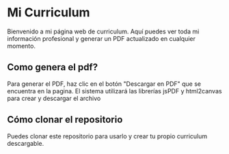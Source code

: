 # Mi Curriculum
Bienvenido a mi página web de curriculum. Aquí puedes ver toda mi información profesional y generar un PDF actualizado en cualquier momento.

## Como genera el pdf?
Para generar el PDF, haz clic en el botón "Descargar en PDF" que se encuentra en la pagina.
El sistema utilizará las librerías jsPDF y html2canvas para crear y descargar el archivo

## Cómo clonar el repositorio
Puedes clonar este repositorio para usarlo y crear tu propio curriculum descargable.
